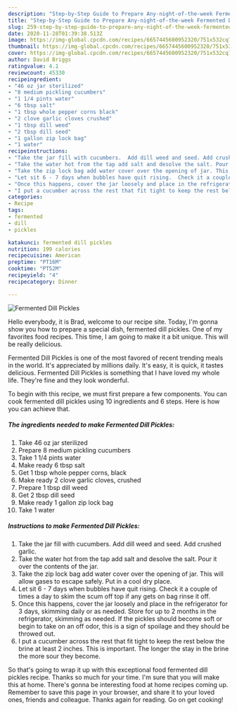 ```yaml
---
description: "Step-by-Step Guide to Prepare Any-night-of-the-week Fermented Dill Pickles"
title: "Step-by-Step Guide to Prepare Any-night-of-the-week Fermented Dill Pickles"
slug: 259-step-by-step-guide-to-prepare-any-night-of-the-week-fermented-dill-pickles
date: 2020-11-28T01:39:38.513Z
image: https://img-global.cpcdn.com/recipes/6657445600952320/751x532cq70/fermented-dill-pickles-recipe-main-photo.jpg
thumbnail: https://img-global.cpcdn.com/recipes/6657445600952320/751x532cq70/fermented-dill-pickles-recipe-main-photo.jpg
cover: https://img-global.cpcdn.com/recipes/6657445600952320/751x532cq70/fermented-dill-pickles-recipe-main-photo.jpg
author: David Briggs
ratingvalue: 4.1
reviewcount: 45330
recipeingredient:
- "46 oz jar sterilized"
- "8 medium pickling cucumbers"
- "1 1/4 pints water"
- "6 tbsp salt"
- "1 tbsp whole pepper corns black"
- "2 clove garlic cloves crushed"
- "1 tbsp dill weed"
- "2 tbsp dill seed"
- "1 gallon zip lock bag"
- "1 water"
recipeinstructions:
- "Take the jar fill with cucumbers.  Add dill weed and seed. Add crushed garlic."
- "Take the water hot from the tap add salt and desolve the salt. Pour it over the contents of the jar."
- "Take the zip lock bag add water cover over the opening of jar. This will allow gases to escape safely.  Put in a cool dry place."
- "Let sit 6 - 7 days when bubbles have quit rising.  Check it a couple of times a day to skim the scum off top if any gets on bag rinse it off."
- "Once this happens, cover the jar loosely and place in the refrigerator for 3 days, skimming daily or as needed. Store for up to 2 months in the refrigerator, skimming as needed. If the pickles should become soft or begin to take on an off odor, this is a sign of spoilage and they should be throwed out."
- "I put a cucumber across the rest that fit tight to keep the rest below the brine at least 2 inches. This is important.  The longer the stay in the brine the more sour they become."
categories:
- Recipe
tags:
- fermented
- dill
- pickles

katakunci: fermented dill pickles 
nutrition: 199 calories
recipecuisine: American
preptime: "PT16M"
cooktime: "PT52M"
recipeyield: "4"
recipecategory: Dinner

---
```



![Fermented Dill Pickles](https://img-global.cpcdn.com/recipes/6657445600952320/751x532cq70/fermented-dill-pickles-recipe-main-photo.jpg)

Hello everybody, it is Brad, welcome to our recipe site. Today, I'm gonna show you how to prepare a special dish, fermented dill pickles. One of my favorites food recipes. This time, I am going to make it a bit unique. This will be really delicious.

Fermented Dill Pickles is one of the most favored of recent trending meals in the world. It's appreciated by millions daily. It's easy, it is quick, it tastes delicious. Fermented Dill Pickles is something that I have loved my whole life. They're fine and they look wonderful.




To begin with this recipe, we must first prepare a few components. You can cook fermented dill pickles using 10 ingredients and 6 steps. Here is how you can achieve that.

<!--inarticleads1-->

##### The ingredients needed to make Fermented Dill Pickles:

1. Take 46 oz jar sterilized
1. Prepare 8 medium pickling cucumbers
1. Take 1 1/4 pints water
1. Make ready 6 tbsp salt
1. Get 1 tbsp whole pepper corns, black
1. Make ready 2 clove garlic cloves, crushed
1. Prepare 1 tbsp dill weed
1. Get 2 tbsp dill seed
1. Make ready 1 gallon zip lock bag
1. Take 1 water




<!--inarticleads2-->

##### Instructions to make Fermented Dill Pickles:

1. Take the jar fill with cucumbers.  Add dill weed and seed. Add crushed garlic.
1. Take the water hot from the tap add salt and desolve the salt. Pour it over the contents of the jar.
1. Take the zip lock bag add water cover over the opening of jar. This will allow gases to escape safely.  Put in a cool dry place.
1. Let sit 6 - 7 days when bubbles have quit rising.  Check it a couple of times a day to skim the scum off top if any gets on bag rinse it off.
1. Once this happens, cover the jar loosely and place in the refrigerator for 3 days, skimming daily or as needed. Store for up to 2 months in the refrigerator, skimming as needed. If the pickles should become soft or begin to take on an off odor, this is a sign of spoilage and they should be throwed out.
1. I put a cucumber across the rest that fit tight to keep the rest below the brine at least 2 inches. This is important.  The longer the stay in the brine the more sour they become.




So that's going to wrap it up with this exceptional food fermented dill pickles recipe. Thanks so much for your time. I'm sure that you will make this at home. There's gonna be interesting food at home recipes coming up. Remember to save this page in your browser, and share it to your loved ones, friends and colleague. Thanks again for reading. Go on get cooking!
